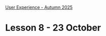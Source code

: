 [User Experience - Autumn 2025](https://github.com/arturomorarioja-kea/WD_UX_E25/blob/main/README.md)

# Lesson 8 - 23 October

[-> Maybe add modules and the modules sample]: #

[Exercise solution]: #
[- Stored Music CDs(https://github.com/arturomorarioja/js_stored_music_cds_solution)]: #

[Homework]: #
[Check out the following slide decks on Itslearning:]: #
[- **Performance and Sustainability**]: #
[- **Information Architecture: Site Structure**]: #
[Check out the following code samples:]: #
[- Deferred CSS load(https://github.com/arturomorarioja/css3_deferred)]: #
[- Lazy loading of images in HTML5(https://github.com/arturomorarioja/html5_lazy_loading)]: #
[- JavaScript lazy loading with `import()`(https://github.com/arturomorarioja/js_import)]: #
[**Information Architecture**]: #
[Create a sitemap for a popular website of your choice (not one with too many information levels, though). Use the sitemap format that you think more appropriate:]: #
[- Work in groups of 5 or 6]: #
[- Send me a pdf file with your sitemap on Teams, so that next week we can discuss your work]: #
[**Performance and Sustainability**]: #
[Run performance tests on your own websites. Find performance errors and fix them.]: #
